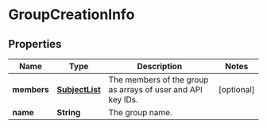 
# GroupCreationInfo

## Properties
Name | Type | Description | Notes
------------ | ------------- | ------------- | -------------
**members** | [**SubjectList**](SubjectList.md) | The members of the group as arrays of user and API key IDs. |  [optional]
**name** | **String** | The group name. | 



